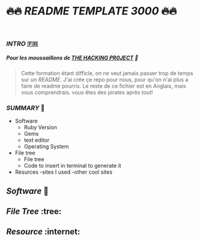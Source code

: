 # ~~:fire::fire:~~ ___README TEMPLATE 3000___ ~~:fire::fire:~~
</br>

### ___INTRO___ :fr:

##### Pour les moussaillons de [THE HACKING PR0JECT](https://www.thehackingproject.org) :parrot:
>Cette formation étant difficle, on ne veut jamais passer trop de temps sur un *README*.
>J'ai crée çe repo pour nous, pour qu'on n'ai plus a faire de readme pourris.
>Le reste de ce fichier est en Anglais, mais vous comprendrais. vous êtes des pirates après tout!

### ___SUMMARY___ :book:

- Software
    - Ruby Version
    - Gems
    - text editor
    - Operating System
- File tree
    - File tree
    - Code to insert in terminal to generate it
- Resurces
    -sites I used
    -other cool sites

## ___Software___ :robot:

## ___File Tree___ :tree:

## ___Resource___ :internet:
